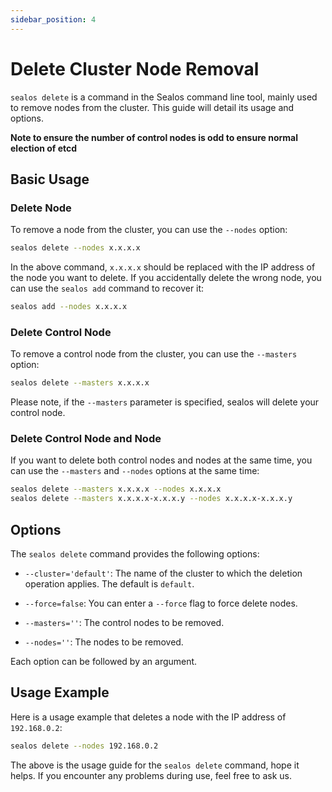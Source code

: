 ```yaml
---
sidebar_position: 4
---
```


# Delete Cluster Node Removal

`sealos delete` is a command in the Sealos command line tool, mainly used to remove nodes from the cluster. This guide will detail its usage and options.

**Note to ensure the number of control nodes is odd to ensure normal election of etcd**

## Basic Usage

### Delete Node

To remove a node from the cluster, you can use the `--nodes` option:

```bash
sealos delete --nodes x.x.x.x
```

In the above command, `x.x.x.x` should be replaced with the IP address of the node you want to delete. If you accidentally delete the wrong node, you can use the `sealos add` command to recover it:

```bash
sealos add --nodes x.x.x.x
```

### Delete Control Node

To remove a control node from the cluster, you can use the `--masters` option:

```bash
sealos delete --masters x.x.x.x
```

Please note, if the `--masters` parameter is specified, sealos will delete your control node.

### Delete Control Node and Node

If you want to delete both control nodes and nodes at the same time, you can use the `--masters` and `--nodes` options at the same time:

```bash
sealos delete --masters x.x.x.x --nodes x.x.x.x
sealos delete --masters x.x.x.x-x.x.x.y --nodes x.x.x.x-x.x.x.y
```

## Options

The `sealos delete` command provides the following options:

- `--cluster='default'`: The name of the cluster to which the deletion operation applies. The default is `default`.

- `--force=false`: You can enter a `--force` flag to force delete nodes.

- `--masters=''`: The control nodes to be removed.

- `--nodes=''`: The nodes to be removed.

Each option can be followed by an argument.

## Usage Example

Here is a usage example that deletes a node with the IP address of `192.168.0.2`:

```bash
sealos delete --nodes 192.168.0.2
```

The above is the usage guide for the `sealos delete` command, hope it helps. If you encounter any problems during use, feel free to ask us.
